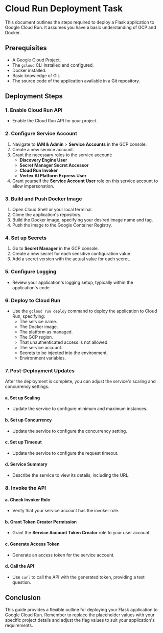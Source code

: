 # Cloud Run Deployment Task

This document outlines the steps required to deploy a Flask application to Google Cloud Run. It assumes you have a basic understanding of GCP and Docker.

## Prerequisites

- A Google Cloud Project.
- The `gcloud` CLI installed and configured.
- Docker installed.
- Basic knowledge of Git.
- The source code of the application available in a Git repository.

## Deployment Steps

### 1. Enable Cloud Run API

- Enable the Cloud Run API for your project.

### 2. Configure Service Account

1.  Navigate to **IAM & Admin** > **Service Accounts** in the GCP console.
2.  Create a new service account.
3.  Grant the necessary roles to the service account:
    - **Discovery Engine User**
    - **Secret Manager Secret Accessor**
    - **Cloud Run Invoker**
    - **Vertex AI Platform Express User**
4.  Grant yourself the **Service Account User** role on this service account to allow impersonation.

### 3. Build and Push Docker Image

1.  Open Cloud Shell or your local terminal.
2.  Clone the application's repository.
3.  Build the Docker image, specifying your desired image name and tag.
4.  Push the image to the Google Container Registry.

### 4. Set up Secrets

1.  Go to **Secret Manager** in the GCP console.
2.  Create a new secret for each sensitive configuration value.
3.  Add a secret version with the actual value for each secret.

### 5. Configure Logging

- Review your application's logging setup, typically within the application's code.

### 6. Deploy to Cloud Run

- Use the `gcloud run deploy` command to deploy the application to Cloud Run, specifying:
  - The service name.
  - The Docker image.
  - The platform as managed.
  - The GCP region.
  - That unauthenticated access is not allowed.
  - The service account.
  - Secrets to be injected into the environment.
  - Environment variables.

### 7. Post-Deployment Updates

After the deployment is complete, you can adjust the service's scaling and concurrency settings.

#### a. Set up Scaling

- Update the service to configure minimum and maximum instances.

#### b. Set up Concurrency

- Update the service to configure the concurrency setting.

#### c. Set up Timeout

- Update the service to configure the request timeout.

#### d. Service Summary

- Describe the service to view its details, including the URL.

### 8. Invoke the API

#### a. Check Invoker Role

- Verify that your service account has the invoker role.

#### b. Grant Token Creator Permission

- Grant the **Service Account Token Creator** role to your user account.

#### c. Generate Access Token

- Generate an access token for the service account.

#### d. Call the API

- Use `curl` to call the API with the generated token, providing a test question.

## Conclusion

This guide provides a flexible outline for deploying your Flask application to Google Cloud Run. Remember to replace the placeholder values with your specific project details and adjust the flag values to suit your application's requirements.
